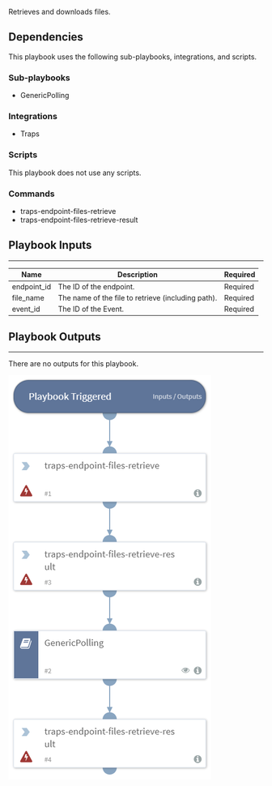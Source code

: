 Retrieves and downloads files.

## Dependencies
This playbook uses the following sub-playbooks, integrations, and scripts.

### Sub-playbooks
* GenericPolling

### Integrations
* Traps

### Scripts
This playbook does not use any scripts.

### Commands
* traps-endpoint-files-retrieve
* traps-endpoint-files-retrieve-result

## Playbook Inputs
---

| **Name** | **Description** |  **Required** |
| --- | --- | --- |  
| endpoint_id | The ID of the endpoint. | Required |
| file_name | The name of the file to retrieve (including path). | Required |
| event_id | The ID of the Event. | Required |

## Playbook Outputs
---
There are no outputs for this playbook.

![Traps_Retrieve_And_Download_FIles](https://raw.githubusercontent.com/demisto/content/1bdd5229392bd86f0cc58265a24df23ee3f7e662/docs/images/playbooks/Traps_Retrieve_And_Download_FIles.png)
